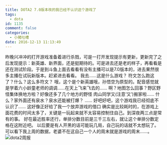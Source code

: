 ```yaml
---
title: DOTA2 7.0版本改的我已经不认识这个游戏了
tags:
  - dota
id: 1135
comment: false
categories:
  - 小猪吐槽
date: 2016-12-13 11:13:49
---
```


昨晚兴冲冲的打开游戏准备着进行杀戮，可是一打开发现提示有更新，更新完了之后发现提示：新英雄、新界面，还是挺期待的。可是进去还是老的样子，再看看是还在测试阶段。于是到斗鱼上面去看看有没有主播可以是7.0版本的，进去果然很多主播在试玩新版本。赶紧进去看看。
我去……这是什么游戏？
符文怎么跑这了？什么？这么多符文？
哦，这个是个新英雄哦，孙悟空为原型的。配音感觉就是学着六小龄童老师的调调……在天上飞来飞去的……
啊？地图怎么回事？野区野怪集体换地方啦？好像还多了几个地方的野怪
肉山同学又(注意‘又’)搬家啦……
什么？家外面还有泉水？泉水还能被打爆？
……
好吧好吧，这个游戏我已经彻底不认识了……
这好像正好给了我一个放弃游戏的借口
确实是比较耗时的，在游戏上面花费的时间太多了，关键是一玩起来就不太容易控制住自己。到深夜两三点是常有的事。
好在最近胜率还行，单排分数目前是三千三左右，就让这个单排分数定格在这附近吧。
以后要是有人开黑的话可能玩几局，自己玩的话就不太想玩了。
可以看下我上周的数据，老婆不在这自己一个人的周末就是游戏的周末……。
![dota2周报](http://ww2.sinaimg.cn/mw690/88e12591gw1faozljqlyrj20k00zkta5.jpg)